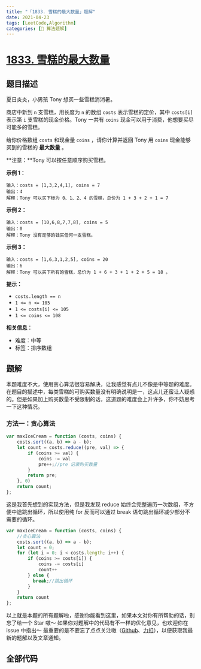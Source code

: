 ```yaml
---
title: "「1833. 雪糕的最大数量」题解"
date: 2021-04-23
tags: [LeetCode,Algorithm]
categories: [📝 算法题解]
---
```

#  [1833. 雪糕的最大数量](https://leetcode-cn.com/problems/maximum-ice-cream-bars/)
## 题目描述

夏日炎炎，小男孩 Tony 想买一些雪糕消消暑。

商店中新到 `n` 支雪糕，用长度为 `n` 的数组 `costs` 表示雪糕的定价，其中 `costs[i]` 表示第 `i` 支雪糕的现金价格。Tony 一共有 `coins` 现金可以用于消费，他想要买尽可能多的雪糕。

给你价格数组 `costs` 和现金量 `coins` ，请你计算并返回 Tony 用 `coins` 现金能够买到的雪糕的 **最大数量** 。<!-- more -->

**注意：**Tony 可以按任意顺序购买雪糕。

**示例 1：**

```
输入：costs = [1,3,2,4,1], coins = 7
输出：4
解释：Tony 可以买下标为 0、1、2、4 的雪糕，总价为 1 + 3 + 2 + 1 = 7
```

**示例 2：**

```
输入：costs = [10,6,8,7,7,8], coins = 5
输出：0
解释：Tony 没有足够的钱买任何一支雪糕。
```

**示例 3：**

```
输入：costs = [1,6,3,1,2,5], coins = 20
输出：6
解释：Tony 可以买下所有的雪糕，总价为 1 + 6 + 3 + 1 + 2 + 5 = 18 。
```

**提示：**

- `costs.length == n`
- `1 <= n <= 105`
- `1 <= costs[i] <= 105`
- `1 <= coins <= 108`

**相关信息**：

+ 难度：中等
+ 标签：排序数组

## 题解

本题难度不大，使用贪心算法很容易解决，让我感觉有点儿不像是中等题的难度。在题目的描述中，每类雪糕的可购买数量没有明确说明是一，这点儿还蛮让人疑惑的。但是如果加上购买数量不受限制的话，这道题的难度会上升许多，你不妨思考一下这种情况。

### 方法一：贪心算法

```javascript
var maxIceCream = function (costs, coins) {
    costs.sort((a, b) => a - b);
    let count = costs.reduce((pre, val) => {
        if (coins >= val) {
            coins -= val
            pre++;//pre 记录购买数量
        }
        return pre;
    }, 0)
    return count;
};
```

这是我首先想到的实现方法，但是我发现 reduce 始终会完整遍历一次数组，不方便中途跳出循环，所以使用纯 for 反而可以通过 break 语句跳出循环减少部分不需要的循环。

```javascript
var maxIceCream = function (costs, coins) {
    //贪心算法
    costs.sort((a, b) => a - b);
    let count = 0;
    for (let i = 0; i < costs.length; i++) {
        if (coins >= costs[i]) {
            coins -= costs[i]
            count++
        } else { 
          break;//跳出循环
        }
    }
    return count
};
```

以上就是本题的所有题解啦，感谢你能看到这里，如果本文对你有所帮助的话，别忘了给一个 Star 嗷～
如果你对题解中的代码有不一样的优化意见，也欢迎你在 issue 中指出～
最重要的是不要忘了点点关注嗷（[Github](https://github.com/KimYangOfCat)、[力扣](https://leetcode-cn.com/u/kimyang/)），以便获取我最新的题解以及文章通知。

## 全部代码

<RecoDemo :collapse="true">
  <template slot="code-js">
    <<< @/blog/algorithm/src/js/1833.雪糕的最大数量.js
  </template>
</RecoDemo>